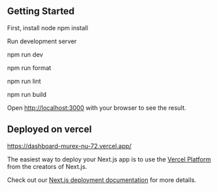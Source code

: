 ## Getting Started

First, install node
npm install

Run development server

npm run dev

npm run format

npm run lint

npm run build

Open [http://localhost:3000](http://localhost:3000) with your browser to see the result.

## Deployed on vercel

https://dashboard-murex-nu-72.vercel.app/

The easiest way to deploy your Next.js app is to use the [Vercel Platform](https://vercel.com/new?utm_medium=default-template&filter=next.js&utm_source=create-next-app&utm_campaign=create-next-app-readme) from the creators of Next.js.

Check out our [Next.js deployment documentation](https://nextjs.org/docs/app/building-your-application/deploying) for more details.
